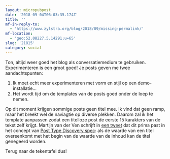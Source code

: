 ```yaml
---
layout: micropubpost
date: '2018-09-04T06:03:35.174Z'
title: ''
mf-in-reply-to:
  - 'https://www.zylstra.org/blog/2018/09/missing-permalink/'
mf-location:
  - 'geo:52.08227,5.14291;u=65'
slug: '21815'
category: social
---
```

Ton, altijd weer goed het blog als conversatiemedium te gebruiken. Experimenteren is een groot goed! Je posts geven me twee aandachtspunten:
1. Ik moet echt meer experimenteren met vorm en stijl op een demo-installatie...
2. Het wordt tijd om de templates van de posts goed onder de loep te nemen. 

Op dit moment krijgen sommige posts geen titel mee. Ik vind dat geen ramp, maar het breekt wel de naviagtie op diverse plekken. Daarom zal ik het template aanpassen zodat een titelloze post de eerste 15 karakters van de tekst zelf krijgt. Martijn van der Ven schrijft in [een tweet](https://mobile.twitter.com/martijnvdven/status/1036716950385303558) dat dit prima past in het concept van [Post Type Discovery spec](https://www.w3.org/TR/post-type-discovery/#algorithm): als de waarde van een titel overeenkomt met het begin van de waarde van de inhoud kan de titel genegeerd worden.

Terug naar de tekentafel dus!
